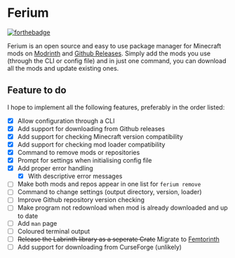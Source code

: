 # Ferium

[![forthebadge](https://forthebadge.com/images/badges/made-with-rust.svg)](https://forthebadge.com)

Ferium is an open source and easy to use package manager for Minecraft mods on [Modrinth](https://modrinth.com) and [Github Releases](https://github.com/releases). Simply add the mods you use (through the CLI or config file) and in just one command, you can download all the mods and update existing ones.

## Feature to do

I hope to implement all the following features, preferably in the order listed:

- [x] Allow configuration through a CLI
- [x] Add support for downloading from Github releases
- [x] Add support for checking Minecraft version compatibility
- [x] Add support for checking mod loader compatibility
- [x] Command to remove mods or repositories
- [x] Prompt for settings when initialising config file
- [x] Add proper error handling
  - [x] With descriptive error messages
- [ ] Make both mods and repos appear in one list for `ferium remove`
- [ ] Command to change settings (output directory, version, loader)
- [ ] Improve Github repository version checking
- [ ] Make program not redownload when mod is already downloaded and up to date
- [ ] Add `man` page
- [ ] Coloured terminal output
- [ ] ~~Release the Labrinth library as a seperate Crate~~ Migrate to [Femtorinth](https://github.com/phnixir/femtorinth/)
- [ ] Add support for downloading from CurseForge (unlikely)
